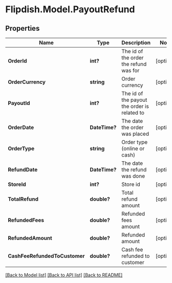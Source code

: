# Flipdish.Model.PayoutRefund
## Properties

Name | Type | Description | Notes
------------ | ------------- | ------------- | -------------
**OrderId** | **int?** | The id of the order the refund was for | [optional] 
**OrderCurrency** | **string** | Order currency | [optional] 
**PayoutId** | **int?** | The id of the payout the order is related to | [optional] 
**OrderDate** | **DateTime?** | The date the order was placed | [optional] 
**OrderType** | **string** | Order type (online or cash) | [optional] 
**RefundDate** | **DateTime?** | The date the refund was done | [optional] 
**StoreId** | **int?** | Store id | [optional] 
**TotalRefund** | **double?** | Total refund amount | [optional] 
**RefundedFees** | **double?** | Refunded fees amount | [optional] 
**RefundedAmount** | **double?** | Refunded amount | [optional] 
**CashFeeRefundedToCustomer** | **double?** | Cash fee refunded to customer | [optional] 

[[Back to Model list]](../README.md#documentation-for-models) [[Back to API list]](../README.md#documentation-for-api-endpoints) [[Back to README]](../README.md)

